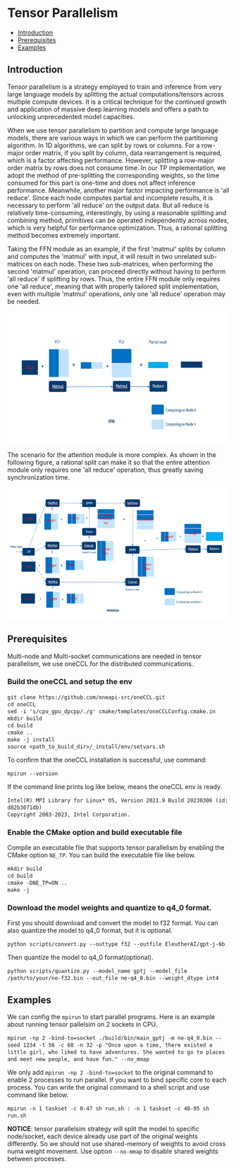 
Tensor Parallelism
=======


- [Introduction](#introduction)
- [Prerequisites](#prerequisites)
- [Examples](#examples)

## Introduction
Tensor parallelism is a strategy employed to train and inference from very large language models by splitting the actual computations/tensors across multiple compute devices. It is a critical technique for the continued growth and application of massive deep learning models and offers a path to unlocking unprecedented model capacities.

When we use tensor parallelism to partition and compute large language models, there are various ways in which we can perform the partitioning algorithm. In 1D algorithms, we can split by rows or columns. For a row-major order matrix, if you split by column, data rearrangement is required, which is a factor affecting performance. However, splitting a row-major order matrix by rows does not consume time. In our TP implementation, we adopt the method of pre-splitting the corresponding weights, so the time consumed for this part is one-time and does not affect inference performance. Meanwhile, another major factor impacting performance is 'all reduce'. Since each node computes partial and incomplete results, it is necessary to perform 'all reduce' on the output data. But all reduce is relatively time-consuming, interestingly, by using a reasonable splitting and combining method, primitives can be operated independently across nodes, which is very helpful for performance optimization. Thus, a rational splitting method becomes extremely important. 

Taking the FFN module as an example, if the first 'matmul' splits by column and computes the 'matmul' with input, it will result in two unrelated sub-matrices on each node. These two sub-matrices, when performing the second 'matmul' operation, can proceed directly without having to perform 'all reduce' if splitting by rows. Thus, the entire FFN module only requires one 'all reduce', meaning that with properly tailored split implementation, even with multiple 'matmul' operations, only one 'all reduce' operation may be needed.

<img src="imgs/FFN.PNG" width=700 height=300 alt="FFN split">
<br>

The scenario for the attention module is more complex. As shown in the following figure, a rational split can make it so that the entire attention module only requires one 'all reduce' operation, thus greatly saving synchronization time.

<img src="imgs/Attention.PNG" width=700 height=300 alt="Attention split">
<br>

## Prerequisites
Multi-node and Multi-socket communications are needed in tensor parallelism, we use oneCCL for the distributed communications. 

### Build the oneCCL and setup the env


```shell
git clone https://github.com/oneapi-src/oneCCL.git
cd oneCCL
sed -i 's/cpu_gpu_dpcpp/./g' cmake/templates/oneCCLConfig.cmake.in
mkdir build
cd build
cmake ..
make -j install
source <path_to_build_dir>/_install/env/setvars.sh
```
To confirm that the oneCCL installation is successful, use command:

```shell
mpirun --version

```
If the command line prints log like below, means the oneCCL env is ready.
```
Intel(R) MPI Library for Linux* OS, Version 2021.9 Build 20230306 (id: d82b3071db)
Copyright 2003-2023, Intel Corporation.

```
### Enable the CMake option and build executable file
Compile an executable file that supports tensor parallelism by enabling the CMake option `NE_TP`. You can build the executable file like below.

```shell
mkdir build
cd build
cmake -DNE_TP=ON .. 
make -j

```

### Download the model weights and quantize to q4_0 format.
First you should download and convert the model to f32 format. You can also quantize the model to q4_0 format, but it is optional.

```shell
python scripts/convert.py --outtype f32 --outfile EleutherAI/gpt-j-6b
```
Then quantize the model to q4_0 format(optional).

```shell
python scripts/quantize.py --model_name gptj --model_file /path/to/your/ne-f32.bin --out_file ne-q4_0.bin --weight_dtype int4
```

## Examples

We can config the `mpirun` to start parallel programs. Here is an example about running tensor pallelsim on 2 sockets in CPU.
```shell
mpirun -np 2 -bind-to=socket ./build/bin/main_gptj -m ne-q4_0.bin --seed 1234 -t 56 -c 68 -n 32 -p "Once upon a time, there existed a little girl, who liked to have adventures. She wanted to go to places and meet new people, and have fun." --no_mmap
```
We only add `mpirun -np 2 -bind-to=socket` to the original command to enable 2 processes to run parallel. If you want to bind specific core to each process. You can write the original command to a shell script and use command like below.

```shell
mpirun -n 1 taskset -c 0-47 sh run.sh : -n 1 taskset -c 48-95 sh run.sh

```
**NOTICE**: tensor parallelsim strategy will split the model to specific node/socket, each device already use part of the original weights differently. So we should not use shared-memory of weights to avoid cross numa weight movement. Use option `--no-mmap` to disable shared weights between processes.

